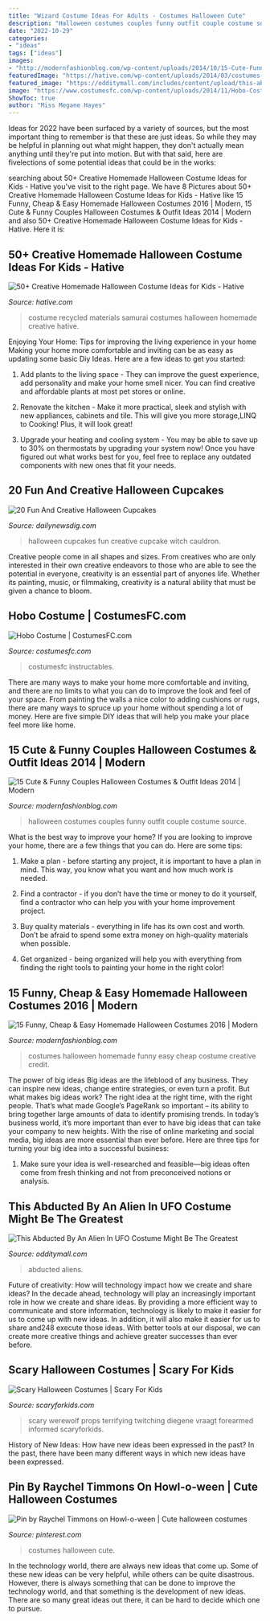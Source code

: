 ```yaml
---
title: "Wizard Costume Ideas For Adults - Costumes Halloween Cute"
description: "Halloween costumes couples funny outfit couple costume source"
date: "2022-10-29"
categories:
- "ideas"
tags: ["ideas"]
images:
- "http://modernfashionblog.com/wp-content/uploads/2014/10/15-Cute-Funny-Couples-Halloween-Costumes-Outfit-Ideas-2014-7.jpg"
featuredImage: "https://hative.com/wp-content/uploads/2014/03/costumes-for-kids/7-samurai-costume-recycled-materials.jpg"
featured_image: "https://odditymall.com/includes/content/upload/this-abducted-by-an-alien-in-ufo-costume-might-be-the-greatest-halloween-idea-ever-8953.jpg"
image: "https://www.costumesfc.com/wp-content/uploads/2014/11/Hobo-Costumes.jpg"
ShowToc: true
author: "Miss Megane Hayes"
---
```



Ideas for 2022 have been surfaced by a variety of sources, but the most important thing to remember is that these are just ideas. So while they may be helpful in planning out what might happen, they don't actually mean anything until they're put into motion. But with that said, here are fivelections of some potential ideas that could be in the works: 

	

		
searching about 50+ Creative Homemade Halloween Costume Ideas for Kids - Hative you've visit to the right page. We have 8 Pictures about 50+ Creative Homemade Halloween Costume Ideas for Kids - Hative like 15 Funny, Cheap &amp; Easy Homemade Halloween Costumes 2016 | Modern, 15 Cute &amp; Funny Couples Halloween Costumes &amp; Outfit Ideas 2014 | Modern and also 50+ Creative Homemade Halloween Costume Ideas for Kids - Hative. Here it is:
		
    
## 50+ Creative Homemade Halloween Costume Ideas For Kids - Hative

<img loading=lazy src="https://hative.com/wp-content/uploads/2014/03/costumes-for-kids/7-samurai-costume-recycled-materials.jpg" onerror="this.onerror=null;this.src='https://tse4.mm.bing.net/th?id=OIP.T9incGuH0nDaKpt7Wb_hHgHaJ4&amp;pid=15.1';" alt="50+ Creative Homemade Halloween Costume Ideas for Kids - Hative">

_Source: hative.com_

>costume recycled materials samurai costumes halloween homemade creative hative. 

	

Enjoying Your Home: Tips for improving the living experience in your home
Making your home more comfortable and inviting can be as easy as updating some basic Diy Ideas. Here are a few ideas to get you started:
1. Add plants to the living space - They can improve the guest experience, add personality and make your home smell nicer. You can find creative and affordable plants at most pet stores or online.

2. Renovate the kitchen - Make it more practical, sleek and stylish with new appliances, cabinets and tile. This will give you more storage,LINQ to Cooking! Plus, it will look great!

3. Upgrade your heating and cooling system - You may be able to save up to 30% on thermostats by upgrading your system now! Once you have figured out what works best for you, feel free to replace any outdated components with new ones that fit your needs.

    
## 20 Fun And Creative Halloween Cupcakes

<img loading=lazy src="http://dailynewsdig.com/wp-content/uploads/2014/10/20-Fun-And-Creative-Halloween-Cupcakes-15.jpg" onerror="this.onerror=null;this.src='https://tse4.mm.bing.net/th?id=OIP.lKjLotdYrYrmg5mbYztC-AHaLH&amp;pid=15.1';" alt="20 Fun And Creative Halloween Cupcakes">

_Source: dailynewsdig.com_

>halloween cupcakes fun creative cupcake witch cauldron. 

	

Creative people come in all shapes and sizes. From creatives who are only interested in their own creative endeavors to those who are able to see the potential in everyone, creativity is an essential part of anyones life. Whether its painting, music, or filmmaking, creativity is a natural ability that must be given a chance to bloom.

    
## Hobo Costume | CostumesFC.com

<img loading=lazy src="https://www.costumesfc.com/wp-content/uploads/2014/11/Hobo-Costumes.jpg" onerror="this.onerror=null;this.src='https://tse3.mm.bing.net/th?id=OIP.8I5-bnA4aHUXGdf-y75yHwAAAA&amp;pid=15.1';" alt="Hobo Costume | CostumesFC.com">

_Source: costumesfc.com_

>costumesfc instructables. 

	

There are many ways to make your home more comfortable and inviting, and there are no limits to what you can do to improve the look and feel of your space. From painting the walls a nice color to adding cushions or rugs, there are many ways to spruce up your home without spending a lot of money. Here are five simple DIY ideas that will help you make your place feel more like home.

    
## 15 Cute &amp; Funny Couples Halloween Costumes &amp; Outfit Ideas 2014 | Modern

<img loading=lazy src="http://modernfashionblog.com/wp-content/uploads/2014/10/15-Cute-Funny-Couples-Halloween-Costumes-Outfit-Ideas-2014-7.jpg" onerror="this.onerror=null;this.src='https://tse4.mm.bing.net/th?id=OIP.qKD626k3tBxvcA_l7urYnwHaLx&amp;pid=15.1';" alt="15 Cute &amp; Funny Couples Halloween Costumes &amp; Outfit Ideas 2014 | Modern">

_Source: modernfashionblog.com_

>halloween costumes couples funny outfit couple costume source. 

	

What is the best way to improve your home?
If you are looking to improve your home, there are a few things that you can do. Here are some tips:
1. Make a plan - before starting any project, it is important to have a plan in mind. This way, you know what you want and how much work is needed.

2. Find a contractor - if you don’t have the time or money to do it yourself, find a contractor who can help you with your home improvement project.

3. Buy quality materials - everything in life has its own cost and worth. Don’t be afraid to spend some extra money on high-quality materials when possible.

4. Get organized - being organized will help you with everything from finding the right tools to painting your home in the right color!

    
## 15 Funny, Cheap &amp; Easy Homemade Halloween Costumes 2016 | Modern

<img loading=lazy src="http://modernfashionblog.com/wp-content/uploads/2016/08/15-Funny-Cheap-Easy-Homemade-Halloween-Costumes-2016-15.jpg" onerror="this.onerror=null;this.src='https://tse2.mm.bing.net/th?id=OIP.EGzWmFjy9CGj3SCA3IoAawHaJ4&amp;pid=15.1';" alt="15 Funny, Cheap &amp; Easy Homemade Halloween Costumes 2016 | Modern">

_Source: modernfashionblog.com_

>costumes halloween homemade funny easy cheap costume creative credit. 

	

The power of big ideas
Big ideas are the lifeblood of any business. They can inspire new ideas, change entire strategies, or even turn a profit. But what makes big ideas work? The right idea at the right time, with the right people. That’s what made Google’s PageRank so important – its ability to bring together large amounts of data to identify promising trends.
In today’s business world, it’s more important than ever to have big ideas that can take your company to new heights. With the rise of online marketing and social media, big ideas are more essential than ever before. Here are three tips for turning your big idea into a successful business:

1) Make sure your idea is well-researched and feasible—big ideas often come from fresh thinking and not from preconceived notions or analysis.

    
## This Abducted By An Alien In UFO Costume Might Be The Greatest

<img loading=lazy src="https://odditymall.com/includes/content/upload/this-abducted-by-an-alien-in-ufo-costume-might-be-the-greatest-halloween-idea-ever-8953.jpg" onerror="this.onerror=null;this.src='https://tse3.mm.bing.net/th?id=OIP.sUArY555Z_kafHp1S0efcAHaKf&amp;pid=15.1';" alt="This Abducted By An Alien In UFO Costume Might Be The Greatest">

_Source: odditymall.com_

>abducted aliens. 

	

Future of creativity: How will technology impact how we create and share ideas?
In the decade ahead, technology will play an increasingly important role in how we create and share ideas. By providing a more efficient way to communicate and store information, technology is likely to make it easier for us to come up with new ideas. In addition, it will also make it easier for us to share and248
execute those ideas. With better tools at our disposal, we can create more creative things and achieve greater successes than ever before.

    
## Scary Halloween Costumes | Scary For Kids

<img loading=lazy src="https://www.scaryforkids.com/pics/werewolf-costume.jpg" onerror="this.onerror=null;this.src='https://tse1.mm.bing.net/th?id=OIP.veoRfXtNDbhxlLtvLzJ63QHaHa&amp;pid=15.1';" alt="Scary Halloween Costumes | Scary For Kids">

_Source: scaryforkids.com_

>scary werewolf props terrifying twitching diegene vraagt forearmed informed scaryforkids. 

	

History of New Ideas: How have new ideas been expressed in the past?
In the past, there have been many different ways in which new ideas have been expressed.

    
## Pin By Raychel Timmons On Howl-o-ween | Cute Halloween Costumes

<img loading=lazy src="https://i.pinimg.com/736x/86/44/6f/86446f9d1e68d092387265b8af3049b4.jpg" onerror="this.onerror=null;this.src='https://tse2.mm.bing.net/th?id=OIP.5gpWG429H9bIWEcxauNaFwHaMr&amp;pid=15.1';" alt="Pin by Raychel Timmons on Howl-o-ween | Cute halloween costumes">

_Source: pinterest.com_

>costumes halloween cute. 

	

In the technology world, there are always new ideas that come up. Some of these new ideas can be very helpful, while others can be quite disastrous. However, there is always something that can be done to improve the technology world, and that something is the development of new ideas. There are so many great ideas out there, it can be hard to decide which one to pursue.

